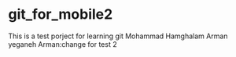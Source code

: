 # git_for_mobile2
This is a test porject for learning git
Mohammad Hamghalam
Arman yeganeh
Arman:change for test 2
